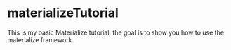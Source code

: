 # materializeTutorial
This is my basic Materialize tutorial, the goal is to show you how to use the materialize framework.
